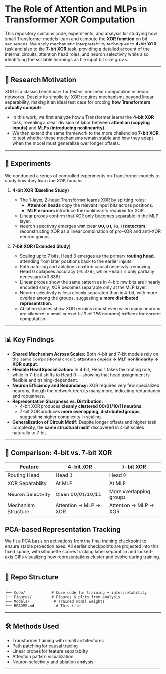 # The Role of Attention and MLPs in Transformer XOR Computation

This repository contains code, experiments, and analysis for studying how small Transformer models learn and compute the **XOR function** on bit sequences. We apply mechanistic interpretability techniques to **4-bit XOR** task and also to the **7-bit XOR** task, providing a detailed account of the internal circuits, attention head roles, and neuron selectivity while also identifying the scalable learnings as the input bit size grows.  

---

## 🚀 Research Motivation  
XOR is a classic benchmark for testing nonlinear computation in neural networks. Despite its simplicity, XOR requires mechanisms beyond linear separability, making it an ideal test case for probing **how Transformers actually compute**.  

- In this work, we first analyze how a Transformer learns the **4-bit XOR** task, revealing a clear division of labor between **attention (copying inputs)** and **MLPs (introducing nonlinearity)**.  
- We then extend the same framework to the more challenging **7-bit XOR**, to test whether these mechanisms remain stable and how they adapt when the model must generalize over longer offsets.  

---

## 🧪 Experiments  

We conducted a series of controlled experiments on Transformer models to study how they learn the XOR function.  

1. **4-bit XOR (Baseline Study)**  
   - The 1-layer, 2-head Transformer learns XOR by splitting roles:  
     - **Attention heads** copy the relevant input bits across positions.  
     - **MLP neurons** introduce the nonlinearity required for XOR.  
   - Linear probes confirm that XOR only becomes separable in the MLP layer.  
   - Neuron selectivity emerges with clear **00, 01, 10, 11 detectors**, reconstructing XOR as a linear combination of pro-XOR and anti-XOR neuron groups.  

2. **7-bit XOR (Extended Study)**  
   - Scaling up to 7 bits, Head 0 emerges as the primary **routing head**, attending from later positions back to the earlier inputs.  
   - Path patching and ablations confirm causal necessity: removing Head 0 collapses accuracy (≈0.379), while Head 1 is only partially necessary (≈0.838).  
   - Linear probes show the same pattern as in 4-bit: raw bits are linearly encoded early, XOR becomes separable only at the MLP layer.  
   - Neuron selectivity is less cleanly separated than in 4-bit, with more overlap among the groups, suggesting a **more distributed representation**.  
   - Ablation studies show XOR remains robust even when many neurons are silenced; a small subset (~16 of 256 neurons) suffices for correct computation.  

---

## 📊 Key Findings  

- **Shared Mechanism Across Scales:** Both 4-bit and 7-bit models rely on the same compositional circuit: **attention copies → MLP nonlinearity → XOR output**.  
- **Flexible Head Specialization:** In 4-bit, Head 1 takes the routing role, while in 7-bit it shifts to Head 0 — showing that head assignment is flexible and training-dependent.  
- **Neuron Efficiency and Redundancy:** XOR requires very few specialized neurons, though the network recruits many more, indicating redundancy and robustness.  
- **Representation Sharpness vs. Distribution:**  
  - 4-bit XOR produces **cleanly clustered 00/01/10/11 neurons**.  
  - 7-bit XOR produces **more overlapping, distributed groups**, suggesting higher complexity in scaling.  
- **Generalization of Circuit Motif:** Despite longer offsets and higher task complexity, the **same structural motif** discovered in 4-bit scales naturally to 7-bit.

---

## 🔬 Comparison: 4-bit vs. 7-bit XOR  

| Feature                  | 4-bit XOR              | 7-bit XOR              |
|---------------------------|------------------------|------------------------|
| Routing Head              | Head 1                 | Head 0                 |
| XOR Separability          | At MLP                 | At MLP                 |
| Neuron Selectivity        | Clean 00/01/10/11      | More overlapping groups|
| Mechanism Structure       | Attention → MLP → XOR  | Attention → MLP → XOR  |

## PCA-based Representation Tracking

We fit a PCA basis on activations from the final training checkpoint to ensure stable projection axes. All earlier checkpoints are projected into this fixed space, with silhouette scores tracking label separation and locked-axis GIFs visualizing how representations cluster and evolve during training.

---

## 📂 Repo Structure  

```text
.
├── Code/            # Core code for training + interpretability
├── Figures/         # Figures & plots from analysis
├── Models/           # Trained model weights            
└── README.md          # This file
```


---

## 🛠️ Methods Used  

- Transformer training with small architectures  
- Path patching for causal tracing  
- Linear probes for feature separability  
- Attention pattern visualization  
- Neuron selectivity and ablation analysis  
---


